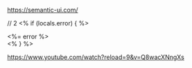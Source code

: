 https://semantic-ui.com/

// 2
    <% if (locals.error) { %>
    <div class="ui negative message">
      <%= error %>
    </div>
    <% } %>

https://www.youtube.com/watch?reload=9&v=Q8wacXNngXs
